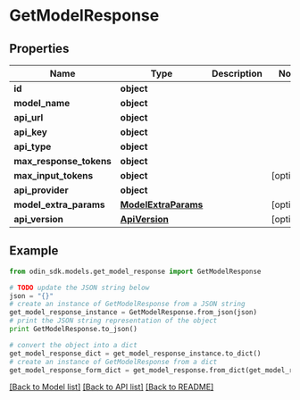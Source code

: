 # GetModelResponse


## Properties

Name | Type | Description | Notes
------------ | ------------- | ------------- | -------------
**id** | **object** |  | 
**model_name** | **object** |  | 
**api_url** | **object** |  | 
**api_key** | **object** |  | 
**api_type** | **object** |  | 
**max_response_tokens** | **object** |  | 
**max_input_tokens** | **object** |  | [optional] 
**api_provider** | **object** |  | 
**model_extra_params** | [**ModelExtraParams**](ModelExtraParams.md) |  | [optional] 
**api_version** | [**ApiVersion**](ApiVersion.md) |  | [optional] 

## Example

```python
from odin_sdk.models.get_model_response import GetModelResponse

# TODO update the JSON string below
json = "{}"
# create an instance of GetModelResponse from a JSON string
get_model_response_instance = GetModelResponse.from_json(json)
# print the JSON string representation of the object
print GetModelResponse.to_json()

# convert the object into a dict
get_model_response_dict = get_model_response_instance.to_dict()
# create an instance of GetModelResponse from a dict
get_model_response_form_dict = get_model_response.from_dict(get_model_response_dict)
```
[[Back to Model list]](../README.md#documentation-for-models) [[Back to API list]](../README.md#documentation-for-api-endpoints) [[Back to README]](../README.md)


